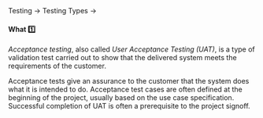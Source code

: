 <div id="path">Testing &rarr; Testing Types &rarr;</div>

<div id="title">

#### What :one:

</div>

<div id="body">

_Acceptance testing_, also called _User Acceptance Testing (UAT)_, is a type of validation test carried out to show that the delivered system meets the requirements of the customer.

Acceptance tests give an assurance to the customer that the system does what it is intended to do. Acceptance test cases are often defined at the beginning of the project, usually based on the use case specification. Successful completion of UAT is often a prerequisite to the project signoff.

</div>

<div id="extras">
</div>

</div>
